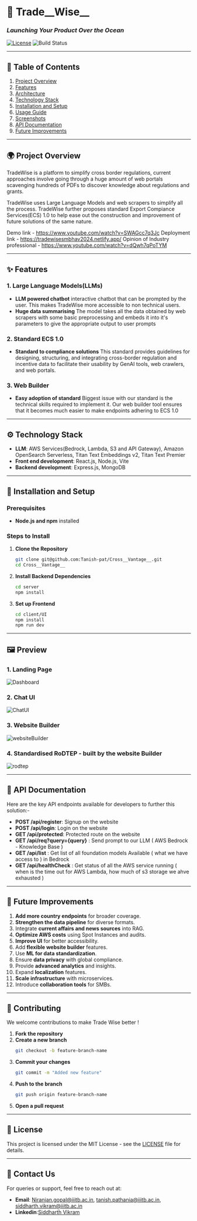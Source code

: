 # 🚀 **Trade__Wise__**  
### _Launching Your Product Over the Ocean_

[![License](https://img.shields.io/badge/License-MIT-blue.svg)](LICENSE) ![Build Status](https://img.shields.io/badge/Build-Stable-green.svg)  

---

## 📖 **Table of Contents**  
1. [Project Overview](#project-overview)  
2. [Features](#features)  
3. [Architecture](#architecture)
4. [Technology Stack](#technology-stack)  
5. [Installation and Setup](#installation-and-setup)  
6. [Usage Guide](#usage-guide)  
7. [Screenshots](#screenshots)  
8. [API Documentation](#api-documentation)  
9. [Future Improvements](#future-improvements)  
---

## 🌍 **Project Overview**  
TradeWise is a platform to simplify cross border regulations, current approaches involve going through a huge amount of web portals scavenging hundreds of PDFs to discover knowledge about regulations and grants.

TradeWise uses Large Language Models and web scrapers to simplify all the process. TradeWise further proposes standard Export Compiance Services(ECS) 1.0 to help ease out the construction and improvement of future solutions of the same nature.

Demo link - https://www.youtube.com/watch?v=SWAGcc7q3Jc
Deployment link - https://tradewisesmbhav2024.netlify.app/
Opinion of Industry professional - https://www.youtube.com/watch?v=dQwh7qPoTYM

---

## ✨ **Features**  

### 1. Large Language Models(LLMs)
- **LLM powered chatbot** interactive chatbot that can be prompted by the user. This makes TradeWise more accessible to non technical users.
- **Huge data summarising** The model takes all the data obtained by web scrapers with some basic preprocessing and embeds it into it's parameters to give the appropriate output to user prompts

### 2. Standard ECS 1.0
- **Standard to compliance solutions** This standard provides guidelines for designing, structuring, and integrating cross-border regulation and incentive data to facilitate their usability by GenAI tools, web crawlers, and web portals.

### 3. Web Builder
- **Easy adoption of standard** Biggest issue with our standard is the technical skills required to implement it. Our web builder tool ensures that it becomes much easier to make endpoints adhering to ECS 1.0

---

## ⚙️ **Technology Stack**   
- **LLM**: AWS Services(Bedrock, Lambda, S3 and API Gateway), Amazon OpenSearch Serverless, Titan Text Embeddings v2, Titan Text Premier 
- **Front end development**: React.js, Node.js, Vite
- **Backend development**: Express.js, MongoDB

---

## 🚀 **Installation and Setup**  

### Prerequisites  
- **Node.js and npm** installed 

### Steps to Install  
1. **Clone the Repository**  
   ```bash
   git clone git@github.com:Tanish-pat/Cross__Vantage__.git
   cd Cross__Vantage__

   ```

2. **Install Backend Dependencies**  
   ```bash
   cd server
   npm install
   ```

3. **Set up Frontend**  
   ```bash
   cd client/UI
   npm install
   npm run dev
   ```

---



## 🖼 **Preview**  
### 1. Landing Page
![Dashboard](./assets/Landing_page.png)  

### 2. Chat UI
![ChatUI](./assets/ChatUI.png)  

### 3. Website Builder 
![websiteBuilder](./assets/website_builder.jpeg)  

### 4. Standardised RoDTEP - built by the website Builder
![rodtep](./assets/standardized_RoDTEP.png)

---

## 📑 **API Documentation**  
Here are the key API endpoints available for developers to further this solution:-

- **POST /api/register**: Signup on the website 
- **POST /api/login**: Login on the website
- **GET /api/protected**: Protected route on the website
- **GET /api/req?query={query}** : Send prompt to our LLM ( AWS Bedrock -  Knowledge Base )
- **GET /api/list** : Get list of all foundation models Available ( what we have access to ) in Bedrock
- **GET /api/healthCheck** : Get status of all the AWS service running ( when is the time out for AWS Lambda, how much of s3 storage we ahve exhausted )

---

## 🚀 **Future Improvements**  

1. **Add more country endpoints** for broader coverage.
2. **Strengthen the data pipeline** for diverse formats.
3. Integrate **current affairs and news sources** into RAG.
4. **Optimize AWS costs** using Spot Instances and audits.
5. **Improve UI** for better accessibility.
6. Add **flexible website builder** features.
7. Use **ML for data standardization**.
8. Ensure **data privacy** with global compliance.
9. Provide **advanced analytics** and insights.
10. Expand **localization** features.
11. **Scale infrastructure** with microservices.
12. Introduce **collaboration tools** for SMBs.
---

## 🤝 **Contributing**  
We welcome contributions to make Trade Wise better !  

1. **Fork the repository**  
2. **Create a new branch**  
   ```bash
   git checkout -b feature-branch-name
   ```
3. **Commit your changes**  
   ```bash
   git commit -m "Added new feature"
   ```
4. **Push to the branch**  
   ```bash
   git push origin feature-branch-name
   ```
5. **Open a pull request**

---

## 📜 **License**  
This project is licensed under the MIT License - see the [LICENSE](LICENSE) file for details.

---

## 📧 **Contact Us**  
For queries or support, feel free to reach out at:  
- **Email**: Niranjan.gopal@iiitb.ac.in, tanish.pathania@iiitb.ac.in, siddharth.vikram@iiitb.ac.in
- **Linkedin**:[Siddharth Vikram](https://www.linkedin.com/in/siddharth-vikram-523835219/)
